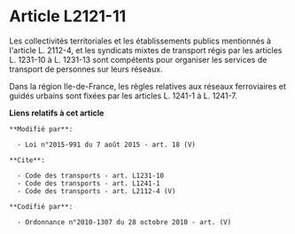 # Article L2121-11

Les collectivités territoriales et les établissements publics mentionnés à l'article L. 2112-4, et les syndicats mixtes de
transport régis par les articles L. 1231-10 à L. 1231-13 sont compétents pour organiser les services de transport de
personnes sur leurs réseaux. 

Dans la région Ile-de-France, les règles relatives aux réseaux ferroviaires et guidés urbains sont fixées par les articles L.
1241-1 à L. 1241-7.

**Liens relatifs à cet article**

	**Modifié par**:

	  - Loi n°2015-991 du 7 août 2015 - art. 18 (V)

	**Cite**:

	  - Code des transports - art. L1231-10
	  - Code des transports - art. L1241-1
	  - Code des transports - art. L2112-4 (V)

	**Codifié par**:

	  - Ordonnance n°2010-1307 du 28 octobre 2010 - art. (V)

